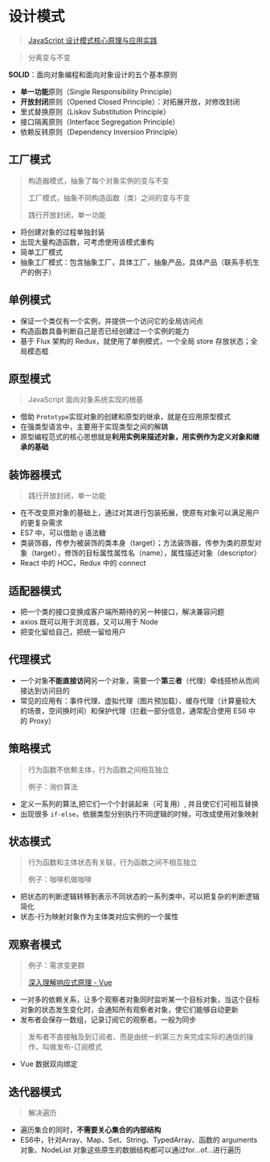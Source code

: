 # 设计模式

> [JavaScript 设计模式核⼼原理与应⽤实践](https://juejin.cn/book/6844733790204461070/section)

> 分离变与不变



**SOLID**：面向对象编程和面向对象设计的五个基本原则

- **单一功能**原则（Single Responsibility Principle）
- **开放封闭**原则（Opened Closed Principle）：对拓展开放，对修改封闭
- 里式替换原则（Liskov Substitution Principle）
- 接口隔离原则（Interface Segregation Principle）
- 依赖反转原则（Dependency Inversion Principle）



## 工厂模式

> 构造器模式，抽象了每个对象实例的变与不变
>
> 工厂模式，抽象不同构造函数（类）之间的变与不变
>
> 践行开放封闭，单一功能

* 将创建对象的过程单独封装
* 出现大量构造函数，可考虑使用该模式重构
* 简单工厂模式
* 抽象工厂模式：包含抽象工厂，具体工厂，抽象产品，具体产品（联系手机生产的例子）



## 单例模式

* 保证一个类仅有一个实例，并提供一个访问它的全局访问点
* 构造函数具备判断自己是否已经创建过一个实例的能力
* 基于 Flux 架构的 Redux，就使用了单例模式，一个全局 store 存放状态；全局模态框



## 原型模式

> JavaScript 面向对象系统实现的根基

* 借助 `Prototype`实现对象的创建和原型的继承，就是在应用原型模式
* 在强类型语言中，主要用于实现类型之间的解耦
* 原型编程范式的核心思想就是**利用实例来描述对象，用实例作为定义对象和继承的基础**



## 装饰器模式

> 践行开放封闭，单一功能

* 在不改变原对象的基础上，通过对其进行包装拓展，使原有对象可以满足用户的更复杂需求
* ES7 中，可以借助 `@` 语法糖
* 类装饰器，传参为被装饰的类本身（target）；方法装饰器，传参为类的原型对象（target），修饰的目标属性属性名（name），属性描述对象（descriptor）
* React 中的 HOC，Redux 中的 connect



## 适配器模式

* 把一个类的接口变换成客户端所期待的另一种接口，解决兼容问题
* axios 既可以用于浏览器，又可以用于 Node
* 把变化留给自己，把统一留给用户



## 代理模式

* 一个对象**不能直接访问**另一个对象，需要一个**第三者**（代理）牵线搭桥从而间接达到访问目的
* 常见的应用有：事件代理、虚拟代理（图片预加载）、缓存代理（计算量较大的场景，空间换时间）和保护代理（拦截一部分信息，通常配合使用 ES6 中的 Proxy）



## 策略模式

> 行为函数不依赖主体，行为函数之间相互独立
>
> 例子：询价算法

* 定义一系列的算法,把它们一个个封装起来（可复用）, 并且使它们可相互替换
* 出现很多 `if-else`，依据类型分别执行不同逻辑的时候，可改成使用对象映射



## 状态模式

> 行为函数和主体状态有关联，行为函数之间不相互独立
>
> 例子：咖啡机做咖啡

* 把状态的判断逻辑转移到表示不同状态的一系列类中，可以把复杂的判断逻辑简化
* 状态-行为映射对象作为主体类对应实例的一个属性



## 观察者模式

> 例子：需求变更群
>
> [深入理解响应式原理 - Vue](https://cn.vuejs.org/v2/guide/reactivity.html)

* 一对多的依赖关系，让多个观察者对象同时监听某一个目标对象，当这个目标对象的状态发生变化时，会通知所有观察者对象，使它们能够自动更新
* 发布者会保存一数组，记录订阅它的观察者。一般为同步

> 发布者不直接触及到订阅者、而是由统一的第三方来完成实际的通信的操作，叫做发布-订阅模式

* Vue 数据双向绑定



## 迭代器模式

> 解决遍历

* 遍历集合的同时，**不需要关心集合的内部结构**
* ES6中，针对Array、Map、Set、String、TypedArray、函数的 arguments 对象、NodeList 对象这些原生的数据结构都可以通过for...of...进行遍历

